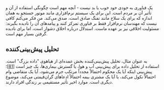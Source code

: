 یک فناوری به خودی خود خوب یا بد نیست - آنچه مهم است چگونگی استفاده از آن و تأثیر آن بر مردم است. این برای یک سیستم نرم‌افزاری مانند موتور جستجو به همان اندازه که برای یک سلاح مانند تفنگ صادق است، صدق می‌کند. من فکر می‌کنم کافی نیست که مهندسان نرم‌افزار فقط بر فناوری تمرکز کنند و پیامدهای آن را نادیده بگیرند: مسئولیت اخلاقی نیز بر عهده ماست. استدلال درباره اخلاق دشوار است، اما برای نادیده گرفتن بسیار مهم است.

## تحلیل پیش‌بینی‌کننده
به عنوان مثال، تحلیل پیش‌بینی‌کننده بخش عمده‌ای از هیاهوی "داده بزرگ" است. استفاده از تحلیل داده برای پیش‌بینی آب و هوا، یا گسترش بیماری‌ها، یک چیز است [[81](ch12.html#Kugler2016hn)]؛ پیش‌بینی اینکه آیا یک محکوم احتمالاً مجدداً مرتکب جرم می‌شود، آیا یک متقاضی وام احتمالاً نکول می‌کند، یا آیا یک مشتری بیمه احتمالاً ادعاهای گران‌قیمتی می‌کند، موضوع دیگری است. موارد اخیر تأثیر مستقیمی بر زندگی افراد دارند.